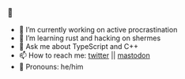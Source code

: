 ### 👋

<!--
**thejustinwalsh/thejustinwalsh** is a ✨ _special_ ✨ repository because its `README.md` (this file) appears on your GitHub profile.
-->

- 🔭 I’m currently working on active procrastination
- 🌱 I’m learning rust and hacking on shermes
- 💬 Ask me about TypeScript and C++
- 📫 How to reach me: [twitter](https://twitter.com/thejustinwalsh) || <a rel="me" href="https://mas.to/@tjw">mastodon</a>
- 🙂 Pronouns: he/him
